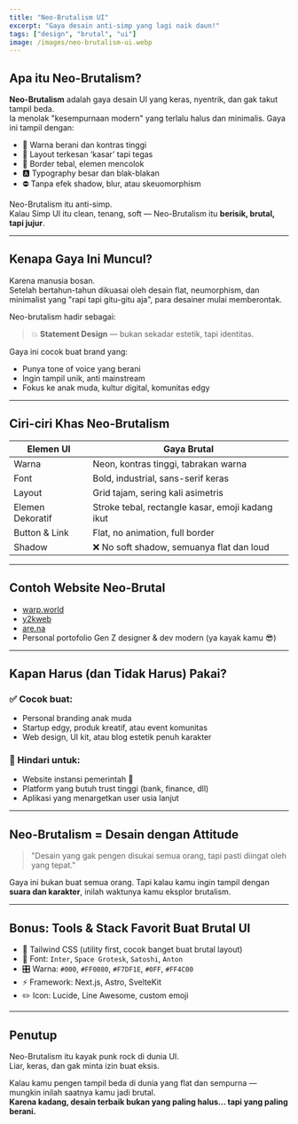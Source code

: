```yaml
---
title: "Neo-Brutalism UI"
excerpt: "Gaya desain anti-simp yang lagi naik daun!"
tags: ["design", "brutal", "ui"]
image: /images/neo-brutalism-ui.webp
---
```


## Apa itu Neo-Brutalism?

**Neo-Brutalism** adalah gaya desain UI yang keras, nyentrik, dan gak takut tampil beda.  
Ia menolak "kesempurnaan modern" yang terlalu halus dan minimalis. Gaya ini tampil dengan:

- 🎨 Warna berani dan kontras tinggi
- 🧱 Layout terkesan ‘kasar’ tapi tegas
- 🔲 Border tebal, elemen mencolok
- 🅰️ Typography besar dan blak-blakan
- ⛔ Tanpa efek shadow, blur, atau skeuomorphism

Neo-Brutalism itu anti-simp.  
Kalau Simp UI itu clean, tenang, soft — Neo-Brutalism itu **berisik, brutal, tapi jujur**.

---

## Kenapa Gaya Ini Muncul?

Karena manusia bosan.  
Setelah bertahun-tahun dikuasai oleh desain flat, neumorphism, dan minimalist yang "rapi tapi gitu-gitu aja", para desainer mulai memberontak.

Neo-brutalism hadir sebagai:
> 💥 **Statement Design** — bukan sekadar estetik, tapi identitas.

Gaya ini cocok buat brand yang:
- Punya tone of voice yang berani
- Ingin tampil unik, anti mainstream
- Fokus ke anak muda, kultur digital, komunitas edgy

---

## Ciri-ciri Khas Neo-Brutalism

| Elemen UI        | Gaya Brutal |
|------------------|-------------|
| Warna            | Neon, kontras tinggi, tabrakan warna |
| Font             | Bold, industrial, sans-serif keras |
| Layout           | Grid tajam, sering kali asimetris |
| Elemen Dekoratif | Stroke tebal, rectangle kasar, emoji kadang ikut |
| Button & Link    | Flat, no animation, full border |
| Shadow           | ❌ No soft shadow, semuanya flat dan loud |

---

## Contoh Website Neo-Brutal

- [warp.world](https://warp.world/)
- [y2kweb](https://y2kweb.dev/)
- [are.na](https://www.are.na/)  
- Personal portofolio Gen Z designer & dev modern (ya kayak kamu 😎)

---

## Kapan Harus (dan Tidak Harus) Pakai?

### ✅ Cocok buat:
- Personal branding anak muda
- Startup edgy, produk kreatif, atau event komunitas
- Web design, UI kit, atau blog estetik penuh karakter

### 🚫 Hindari untuk:
- Website instansi pemerintah 🤖
- Platform yang butuh trust tinggi (bank, finance, dll)
- Aplikasi yang menargetkan user usia lanjut

---

## Neo-Brutalism = Desain dengan Attitude

> "Desain yang gak pengen disukai semua orang, tapi pasti diingat oleh yang tepat."

Gaya ini bukan buat semua orang. Tapi kalau kamu ingin tampil dengan **suara dan karakter**, inilah waktunya kamu eksplor brutalism.

---

## Bonus: Tools & Stack Favorit Buat Brutal UI

- 🎨 Tailwind CSS (utility first, cocok banget buat brutal layout)
- 🧱 Font: `Inter`, `Space Grotesk`, `Satoshi`, `Anton`
- 🎛️ Warna: `#000`, `#FF0080`, `#F7DF1E`, `#0FF`, `#FF4C00`
- ⚡ Framework: Next.js, Astro, SvelteKit
- ✏️ Icon: Lucide, Line Awesome, custom emoji

---

## Penutup

Neo-Brutalism itu kayak punk rock di dunia UI.  
Liar, keras, dan gak minta izin buat eksis.

Kalau kamu pengen tampil beda di dunia yang flat dan sempurna — mungkin inilah saatnya kamu jadi brutal.  
**Karena kadang, desain terbaik bukan yang paling halus... tapi yang paling berani.**

